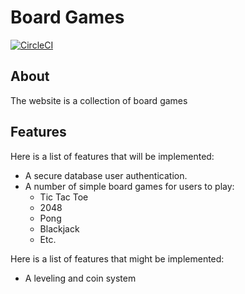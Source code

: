 # Board Games
[![CircleCI](https://circleci.com/gh/larryworm1127/BoardGames.svg?style=svg)](https://circleci.com/gh/larryworm1127/BoardGames)

## About
The website is a collection of board games

## Features
Here is a list of features that will be implemented:
- A secure database user authentication.
- A number of simple board games for users to play:
    - Tic Tac Toe
    - 2048
    - Pong
    - Blackjack
    - Etc.

Here is a list of features that might be implemented:
- A leveling and coin system

